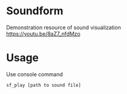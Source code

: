 # Soundform
Demonstration resource of sound visualization
https://youtu.be/8aZ7_nfdMzo

# Usage
Use console command
```
sf_play [path to sound file]
```
